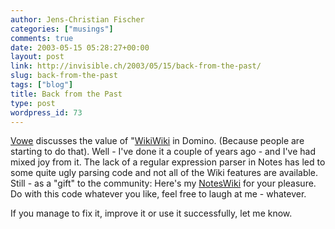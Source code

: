 ```yaml
---
author: Jens-Christian Fischer
categories: ["musings"]
comments: true
date: 2003-05-15 05:28:27+00:00
layout: post
link: http://invisible.ch/2003/05/15/back-from-the-past/
slug: back-from-the-past
tags: ["blog"]
title: Back from the Past
type: post
wordpress_id: 73
---
```


[Vowe](http://vowe.net/archives/003311.html) discusses the value of "[WikiWiki](http://www.c2.com/cgi/wiki?WikiWiki) in Domino. (Because people are starting to do that). Well - I've done it a couple of years ago - and I've had mixed joy from it. The lack of a regular expression parser in Notes has led to some quite ugly parsing code and not all of the Wiki features are available. Still - as a "gift" to the community: Here's my [NotesWiki](http://www.invisible.ch/files/NotesWiki.nsf) for your pleasure. Do with this code whatever you like, feel free to laugh at me - whatever.

If you manage to fix it, improve it or use it successfully, let me know.
